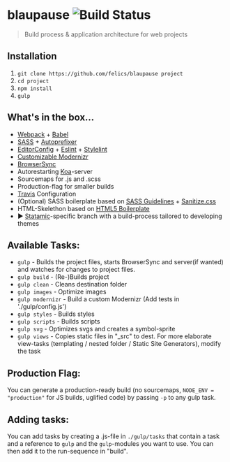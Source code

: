 # blaupause ![Build Status](https://travis-ci.org/fspoettel/blaupause.svg?branch=master)

> Build process & application architecture for web projects

## Installation

 1. `git clone https://github.com/felics/blaupause project`
 2. `cd project`
 3. `npm install`
 4. `gulp`

## What's in the box...

 - [Webpack](http://webpack.github.io) + [Babel](babeljs.io)
 - [SASS](http://sass-lang.com/) + [Autoprefixer](https://github.com/postcss/autoprefixer)
 - [EditorConfig](http://editorconfig.org/) + [Eslint](http://jscs.info/overview.html) + [Stylelint](http://stylelint.io/)
 - [Customizable Modernizr](http://modernizr.com/)
 - [BrowserSync](http://www.browsersync.io/)
 - Autorestarting [Koa](http://koajs.com/)-server
 - Sourcemaps for .js and .scss
 - Production-flag for smaller builds
 - [Travis](https://travis-ci.org) Configuration
 - (Optional) SASS boilerplate based on [SASS Guidelines](https://sass-guidelin.es/) + [Sanitize.css](https://github.com/10up/sanitize.css)
 - HTML-Skelethon based on [HTML5 Boilerplate](https://html5boilerplate.com/)
 - :arrow_forward: [Statamic](http://statamic.com)-specific branch with a build-process tailored to developing themes

## Available Tasks:

 - `gulp` - Builds the project files, starts BrowserSync and server(if wanted) and watches for changes to project files.
 - `gulp build` - (Re-)Builds project
 - `gulp clean` - Cleans destination folder
 - `gulp images` - Optimize images
 - `gulp modernizr` - Build a custom Modernizr (Add tests in './gulp/config.js')
 - `gulp styles` - Builds styles
 - `gulp scripts` - Builds scripts
 - `gulp svg` - Optimizes svgs and creates a symbol-sprite
 - `gulp views` - Copies static files in "\_src" to dest. For more elaborate view-tasks (templating / nested folder / Static Site Generators), modify the task

## Production Flag:

You can generate a production-ready build (no sourcemaps, `NODE_ENV = "production"` for JS builds, uglified code) by passing `-p` to any gulp task.

## Adding tasks:

You can add tasks by creating a .js-file in `./gulp/tasks` that contain a task and a reference to `gulp` and the `gulp`-modules you want to use. You can then add it to the run-sequence in "build".
